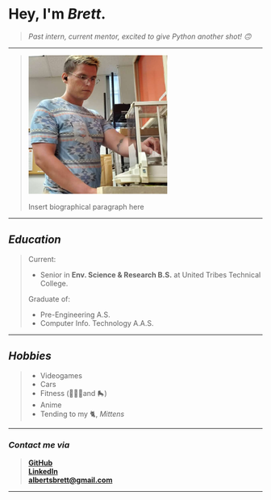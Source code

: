 # Hey, I'm *Brett*.  

> *Past intern, current mentor, excited to give Python another shot! 🙃*

___

> <img src="Brett.jpg" width="275" height="275"> 
> 
> Insert biographical paragraph here

___

## *Education*
>Current: 
> - Senior in **Env. Science & Research B.S.** at United Tribes Technical College.
>
>Graduate of:
> - Pre-Engineering A.S. 
> - Computer Info. Technology A.A.S.

___

## *Hobbies*
> - Videogames
> - Cars
> - Fitness (🏋🏼‍♂️and 🛼)
> - Anime
> - Tending to my 🐈, *Mittens*

___

### *Contact me via*
> <a href="https://github.com/Wakunza" target="_blank">**GitHub**</a>  
> <a href="https://www.linkedin.com/in/brettalberts/" target="_blank">**LinkedIn**</a>  
> <a href="albertsbrett@gmail.com"> **albertsbrett@gmail.com** </a>  

___
